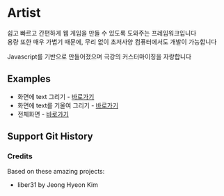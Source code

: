 # Artist

쉽고 빠르고 간편하게 웹 게임을 만들 수 있도록 도와주는 프레임워크입니다  
용량 또한 매우 가볍기 때문에, 무리 없이 초저사양 컴퓨터에서도 개발이 가능합니다

Javascript를 기반으로 만들어졌으며 극강의 커스터마이징을 자랑합니다

## Examples

- 화면에 text 그리기 - [바로가기](https://liber31.github.io/Artist/product/text)
- 화면에 text를 기울여 그리기 - [바로가기](https://liber31.github.io/Artist/product/wave)
- 전체화면 - [바로가기](https://liber31.github.io/Artist/product/fullscreen)

## Support Git History

### Credits

Based on these amazing projects:

- liber31 by Jeong Hyeon Kim
